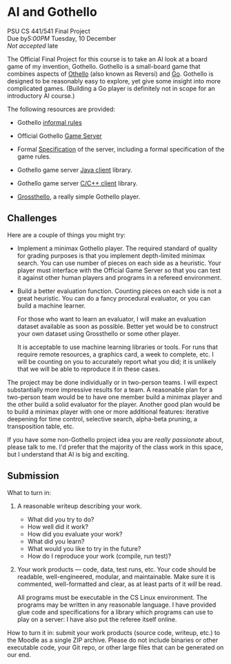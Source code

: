 # AI and Gothello
PSU CS 441/541 Final Project  
Due by*5:00PM* Tuesday, 10 December  
*Not accepted* late

The Official Final Project for this course is to take an AI
look at a board game of my invention, Gothello. Gothello is
a small-board game that combines aspects of
[Othello](https://en.wikipedia.org/wiki/Reversi) (also known
as Reversi) and
[Go](https://en.wikipedia.org/wiki/Go_%28game%29).
Gothello is designed to be reasonably easy to explore, yet
give some insight into more complicated games. (Building a
Go player is definitely not in scope for an introductory AI
course.)

The following resources are provided:

* Gothello [informal rules](game/gothello.md)

* Official Gothello
  [Game Server](http://github.com/pdx-cs-ai/gothello-gthd)

* Formal [Specification](spec/gothello-server.pdf) of the
  server, including a formal specification of the game
  rules.

* Gothello game server
  [Java client](http://github.com/pdx-cs-ai/gothello-libclient-java)
  library.

* Gothello game server
  [C/C++ client](http://github.com/pdx-cs-ai/gothello-libclient-c)
  library.

* [Grossthello](http://github.com/pdx-cs-ai/gothello-grossthello),
  a really simple Gothello player.

## Challenges

Here are a couple of things you might try:

* Implement a minimax Gothello player.  The required
  standard of quality for grading purposes is that you
  implement depth-limited minimax search. You can use number
  of pieces on each side as a heuristic. Your player must
  interface with the Official Game Server so that you can
  test it against other human players and programs in a
  refereed environment.

* Build a better evaluation function. Counting pieces on
  each side is not a great heuristic. You can do a fancy
  procedural evaluator, or you can build a machine learner.

  For those who want to learn an evaluator, I will make an
  evaluation dataset available as soon as possible. Better
  yet would be to construct your own dataset using
  Grossthello or some other player.

  It is acceptable to use machine learning libraries or
  tools. For runs that require remote resources, a graphics
  card, a week to complete, etc. I will be counting on you
  to accurately report what you did; it is unlikely that we
  will be able to reproduce it in these cases.
  
The project may be done individually or in two-person
teams. I will expect substantially more impressive results
for a team. A reasonable plan for a two-person team would be
to have one member build a minimax player and the other
build a solid evaluator for the player. Another good plan
would be to build a minimax player with one or more
additional features: iterative deepening for time control,
selective search, alpha-beta pruning, a transposition table,
etc.

If you have some non-Gothello project idea you are *really
passionate* about, please talk to me. I'd prefer that the
majority of the class work in this space, but I understand
that AI is big and exciting.

## Submission

What to turn in:

1.  A reasonable writeup describing your work.

    * What did you try to do?
    * How well did it work?
    * How did you evaluate your work?
    * What did you learn?
    * What would you like to try in the future?
    * How do I reproduce your work (compile, run test)?

2.  Your work products — code, data, test runs, etc.  Your
    code should be readable, well-engineered, modular, and
    maintainable. Make sure it is commented, well-formatted
    and clear, as at least parts of it *will* be read.

    All programs must be executable in the CS Linux
    environment. The programs may be written in any
    reasonable language. I have provided glue code and
    specifications for a library which programs can use to
    play on a server: I have also put the referee itself
    online.

How to turn it in: submit your work products (source code,
writeup, etc.) to the Moodle as a single ZIP archive. Please
do not include binaries or other executable code, your Git
repo, or other large files that can be generated on our end.
